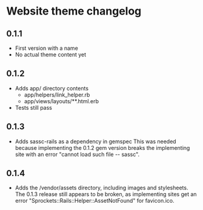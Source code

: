 # Website theme changelog

## 0.1.1

* First version with a name
* No actual theme content yet

## 0.1.2

* Adds app/ directory contents
  * app/helpers/link_helper.rb
  * app/views/layouts/**.html.erb
* Tests still pass

## 0.1.3

* Adds sassc-rails as a dependency in gemspec
  This was needed because implementing the 0.1.2 gem version breaks the
  implementing site with an error "cannot load such file -- sassc".

## 0.1.4

* Adds the /vendor/assets directory, including images and stylesheets.
  The 0.1.3 release still appears to be broken, as implementing sites get an
  error "Sprockets::Rails::Helper::AssetNotFound" for favicon.ico.
